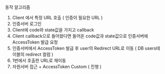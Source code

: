 동작 알고리즘

1. Client 에서 특정 URL 호출 ( 인증이 필요한 URL )
2. 인증서버 로그인
3. Client에 code와 state값을 가지고 callback
4. Client callback으로 들어왔다면 들어온 code값과 state값으로 인증서버에 AccessToken 발급 요청
5. 인증서버에서 AccessToken 발급 후 user의 Redirect URL로 이동 ( DB users테이블의 redirect 컬럼 )
6. 1번에서 호출한 URL로 재이동
7. 자원서버 접근 + AccessToken Custom ( 진행 )
